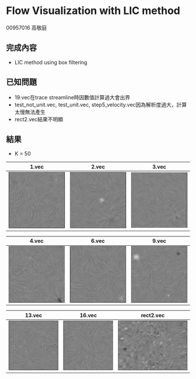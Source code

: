 # Flow Visualization with LIC method
00957016 高敬庭  
## 完成內容
+ LIC method using box filtering  

## 已知問題
+ 19.vec在trace streamline時因數值計算過大會出界
+ test_not_unit.vec, test_unit.vec, step5_velocity.vec因為解析度過大，計算太慢無法產生
+ rect2.vec結果不明顯

## 結果
+ K = 50  
 
|1.vec|2.vec|3.vec|
|---|---|---|
|![alt text](image.png)|![alt text](image-1.png)|![alt text](image-2.png)|

|4.vec|6.vec|9.vec|
|---|---|---|
|![alt text](image-3.png)|![alt text](image-4.png)|![alt text](image-5.png)|

|13.vec|16.vec|rect2.vec|
|---|---|---|
|![alt text](image-8.png)|![alt text](image-7.png)|![alt text](image-6.png)|